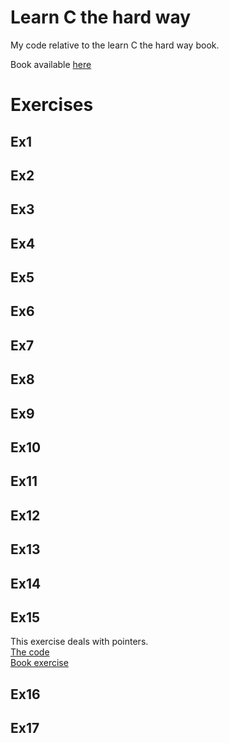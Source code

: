 Learn C the hard way
====================

My code relative to the learn C the hard way book.

Book available [here](http://c.learncodethehardway.org/book/)

Exercises
=========

Ex1
---

Ex2
---

Ex3
---
Ex4
---

Ex5
---

Ex6
---

Ex7
---

Ex8
---

Ex9
---

Ex10
----

Ex11
----

Ex12
----

Ex13
----

Ex14
----

Ex15
----
This exercise deals with pointers.  
[The code](https://github.com/nichochar/learnCthehardway/blob/master/ex15.c)  
[Book exercise](http://c.learncodethehardway.org/book/ex15.html)

Ex16
----

Ex17
----


